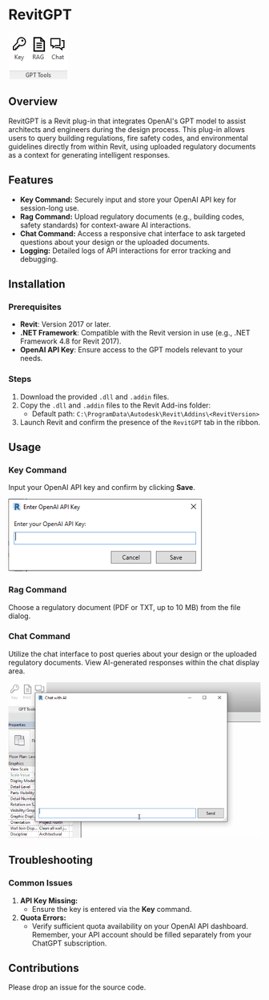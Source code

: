 # RevitGPT

![RevitGPTPanel](images/panel.png)

## Overview

RevitGPT is a Revit plug-in that integrates OpenAI's GPT model to assist architects and engineers during the design process. This plug-in allows users to query building regulations, fire safety codes, and environmental guidelines directly from within Revit, using uploaded regulatory documents as a context for generating intelligent responses. 

## Features

* __Key Command:__ Securely input and store your OpenAI API key for session-long use.
* __Rag Command:__ Upload regulatory documents (e.g., building codes, safety standards) for context-aware AI interactions.
* __Chat Command:__ Access a responsive chat interface to ask targeted questions about your design or the uploaded documents.
* __Logging:__ Detailed logs of API interactions for error tracking and debugging.

## Installation
### Prerequisites

- **Revit**: Version 2017 or later.
- **.NET Framework**: Compatible with the Revit version in use (e.g., .NET Framework 4.8 for Revit 2017).
- **OpenAI API Key**: Ensure access to the GPT models relevant to your needs.
  
### Steps

1. Download the provided `.dll` and `.addin` files.
2. Copy the `.dll` and `.addin` files to the Revit Add-ins folder:
   - Default path: `C:\ProgramData\Autodesk\Revit\Addins\<RevitVersion>`
3. Launch Revit and confirm the presence of the `RevitGPT` tab in the ribbon.

## Usage
### Key Command
Input your OpenAI API key and confirm by clicking **Save**.

![RevitGPTPanel](images/key.png)

### Rag Command
Choose a regulatory document (PDF or TXT, up to 10 MB) from the file dialog.


### Chat Command
Utilize the chat interface to post queries about your design or the uploaded regulatory documents. View AI-generated responses within the chat display area.

![RevitGPTPanel](images/chat.gif)

## Troubleshooting
### Common Issues
1. **API Key Missing:**
   - Ensure the key is entered via the **Key** command.
2. **Quota Errors:**
   - Verify sufficient quota availability on your OpenAI API dashboard. Remember, your API account should be filled separately from your ChatGPT subscription.

## Contributions
Please drop an issue for the source code.


